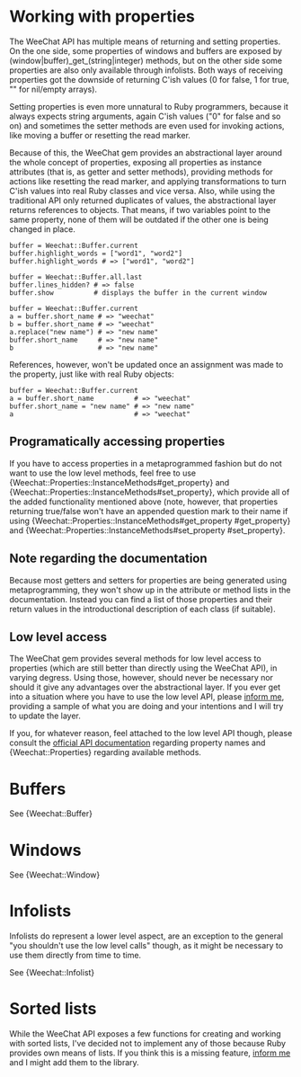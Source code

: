 Working with properties
=======================

The WeeChat API has multiple means of returning and setting properties.
On the one side, some properties of windows and buffers are exposed by
(window|buffer)\_get\_(string|integer) methods, but on the other side
some properties are also only available through infolists. Both ways
of receiving properties got the downside of returning C'ish values (0
for false, 1 for true, "" for nil/empty arrays).

Setting properties is even more unnatural to Ruby programmers, because
it always expects string arguments, again C'ish values ("0" for false
and so on) and sometimes the setter methods are even used for invoking
actions, like moving a buffer or resetting the read marker.

Because of this, the WeeChat gem provides an abstractional layer
around the whole concept of properties, exposing all properties as
instance attributes (that is, as getter and setter methods), providing
methods for actions like resetting the read marker, and applying
transformations to turn C'ish values into real Ruby classes and vice
versa. Also, while using the traditional API only returned duplicates
of values, the abstractional layer returns references to objects. That
means, if two variables point to the same property, none of them will
be outdated if the other one is being changed in place.

    buffer = Weechat::Buffer.current
    buffer.highlight_words = ["word1", "word2"]
    buffer.highlight_words # => ["word1", "word2"]

    buffer = Weechat::Buffer.all.last
    buffer.lines_hidden? # => false
    buffer.show          # displays the buffer in the current window

    buffer = Weechat::Buffer.current
    a = buffer.short_name # => "weechat"
    b = buffer.short_name # => "weechat"
    a.replace("new name") # => "new name"
    buffer.short_name     # => "new name"
    b                     # => "new name"

References, however, won't be updated once an assignment was made
to the property, just like with real Ruby objects:

    buffer = Weechat::Buffer.current
    a = buffer.short_name          # => "weechat"
    buffer.short_name = "new name" # => "new name"
    a                              # => "weechat"

Programatically accessing properties
------------------------------------

If you have to access properties in a metaprogrammed fashion but do
not want to use the low level methods, feel free to use
{Weechat::Properties::InstanceMethods#get_property} and
{Weechat::Properties::InstanceMethods#set_property}, which provide all
of the added functionality mentioned above (note, however, that
properties returning true/false won't have an appended question mark
to their name if using
{Weechat::Properties::InstanceMethods#get_property #get_property} and
{Weechat::Properties::InstanceMethods#set_property #set_property}.

Note regarding the documentation
--------------------------------

Because most getters and setters for properties are being generated
using metaprogramming, they won't show up in the attribute or method
lists in the documentation. Instead you can find a list of those
properties and their return values in the introductional description
of each class (if suitable).

Low level access
----------------

The WeeChat gem provides several methods for low level access to
properties (which are still better than directly using the WeeChat
API), in varying degress. Using those, however, should never be
necessary nor should it give any advantages over the abstractional
layer. If you ever get into a situation where you have to use the low
level API, please [inform me][issues], providing a sample of what you
are doing and your intentions and I will try to update the layer.

If you, for whatever reason, feel attached to the low level API
though, please consult the [official API documentation][weechat_doc] regarding
property names and {Weechat::Properties} regarding available methods.


Buffers
=======

See {Weechat::Buffer}


Windows
=======

See {Weechat::Window}


Infolists
=========

Infolists do represent a lower level aspect, are an exception to the
general "you shouldn't use the low level calls" though, as it might be
necessary to use them directly from time to time.

See {Weechat::Infolist}

Sorted lists
============

While the WeeChat API exposes a few functions for creating and working
with sorted lists, I've decided not to implement any of those because
Ruby provides own means of lists. If you think this is a missing
feature, [inform me][issues] and I might add them to the library.

[issues]: http://github.com/dominikh/weechat-ruby/issues
[weechat_doc]: http://www.weechat.org/files/doc/stable/weechat_plugin_api.en.html

